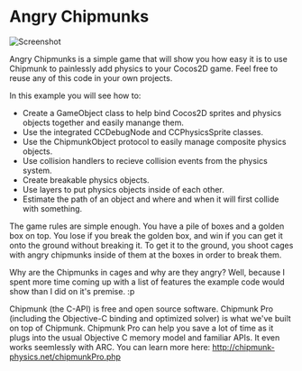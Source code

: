 Angry Chipmunks
=

![Screenshot](http://files.slembcke.net/upshot/upshot_vkg18tla.png)

Angry Chipmunks is a simple game that will show you how easy it is to use Chipmunk to painlessly add physics to your Cocos2D game. Feel free to reuse any of this code in your own projects.

In this example you will see how to:

* Create a GameObject class to help bind Cocos2D sprites and physics objects together and easily manange them.
* Use the integrated CCDebugNode and CCPhysicsSprite classes.
* Use the ChipmunkObject protocol to easily manage composite physics objects.
* Use collision handlers to recieve collision events from the physics system.
* Create breakable physics objects.
* Use layers to put physics objects inside of each other.
* Estimate the path of an object and where and when it will first collide with something.

The game rules are simple enough. You have a pile of boxes and a golden box on top. You lose if you break the golden box, and win if you can get it onto the ground without breaking it. To get it to the ground, you shoot cages with angry chipmunks inside of them at the boxes in order to break them.

Why are the Chipmunks in cages and why are they angry? Well, because I spent more time coming up with a list of features the example code would show than I did on it's premise. :p

Chipmunk (the C-API) is free and open source software. Chipmunk Pro (including the Objective-C binding and optimized solver) is what we've built on top of Chipmunk. Chipmunk Pro can help you save a lot of time as it plugs into the usual Objective C memory model and familiar APIs. It even works seemlessly with ARC. You can learn more here: http://chipmunk-physics.net/chipmunkPro.php